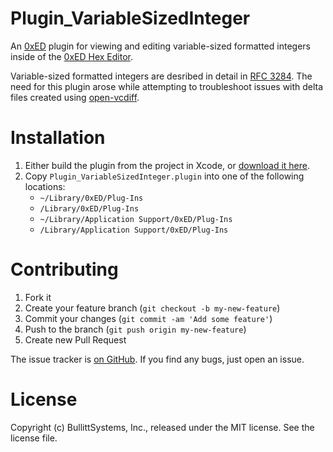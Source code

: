 # Plugin_VariableSizedInteger

An [0xED](http://www.suavetech.com/0xed/0xed.html) plugin for viewing and editing
variable-sized formatted integers inside of the [0xED Hex Editor](http://www.suavetech.com/0xed/0xed.html).

Variable-sized formatted integers are desribed in detail in [RFC 3284](http://tools.ietf.org/html/rfc3284#section-2).
The need for this plugin arose while attempting to troubleshoot issues with delta files created using
[open-vcdiff](https://code.google.com/p/open-vcdiff/).


# Installation

1. Either build the plugin from the project in Xcode, or [download it here](http://www.bullittsystems.com/software/0xED/Plugin_VariableSizedInteger.plugin.zip).
2. Copy `Plugin_VariableSizedInteger.plugin` into one of the following locations:
	* `~/Library/0xED/Plug-Ins`
	* `/Library/0xED/Plug-Ins`
	* `~/Library/Application Support/0xED/Plug-Ins`
	* `/Library/Application Support/0xED/Plug-Ins`


# Contributing

1. Fork it
2. Create your feature branch (`git checkout -b my-new-feature`)
3. Commit your changes (`git commit -am 'Add some feature'`)
4. Push to the branch (`git push origin my-new-feature`)
5. Create new Pull Request

The issue tracker is [on GitHub](https://github.com/BullittSystems/0xED-VariableSizedInteger-Plugin/issues).
If you find any bugs, just open an issue.

# License

Copyright (c) BullittSystems, Inc., released under the MIT license. See the license file.

